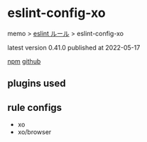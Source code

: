 # eslint-config-xo

memo > [eslint ルール](../index.md) > eslint-config-xo

latest version 0.41.0 published at 2022-05-17

[npm](https://www.npmjs.com/package/eslint-config-xo)
[github](https://github.com/xojs/eslint-config-xo)

## plugins used

## rule configs

- xo
- xo/browser
